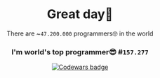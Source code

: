 <div align="center">

# Great day👋 

There are ~`47.200.000` programmers🤓 in the world

### I'm world's top programmer😎 #`157.277`

<a class="header-badge" target="_blank" href="https://www.codewars.com/users/Trifonix"><img alt="Codewars badge" src="https://www.codewars.com/users/Trifonix/badges/large"></a>

</div>
